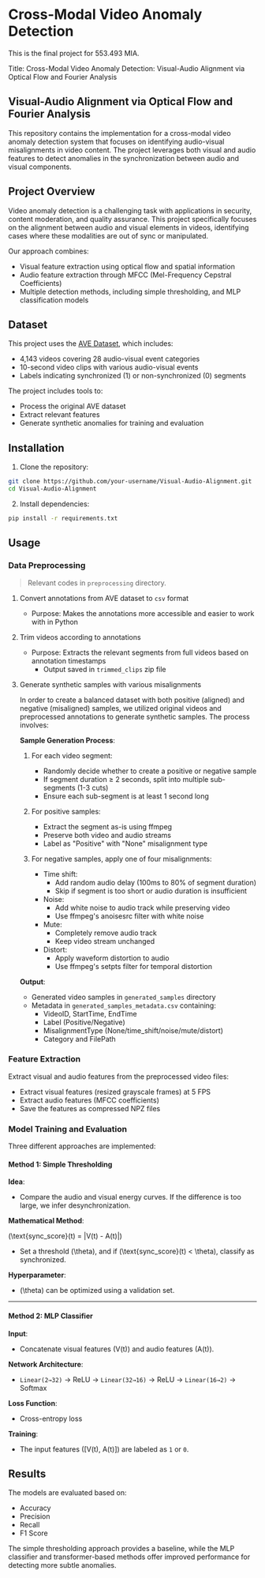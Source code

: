 # Cross-Modal Video Anomaly Detection

This is the final project for 553.493 MIA.

Title: Cross-Modal Video Anomaly Detection: Visual-Audio Alignment via Optical Flow and Fourier Analysis


## Visual-Audio Alignment via Optical Flow and Fourier Analysis

This repository contains the implementation for a cross-modal video anomaly detection system that focuses on identifying audio-visual misalignments in video content. The project leverages both visual and audio features to detect anomalies in the synchronization between audio and visual components.

## Project Overview

Video anomaly detection is a challenging task with applications in security, content moderation, and quality assurance. This project specifically focuses on the alignment between audio and visual elements in videos, identifying cases where these modalities are out of sync or manipulated.

Our approach combines:
- Visual feature extraction using optical flow and spatial information
- Audio feature extraction through MFCC (Mel-Frequency Cepstral Coefficients)
- Multiple detection methods, including simple thresholding, and MLP classification models

## Dataset

This project uses the [AVE Dataset](https://sites.google.com/view/audiovisualresearch), which includes:
- 4,143 videos covering 28 audio-visual event categories
- 10-second video clips with various audio-visual events
- Labels indicating synchronized (1) or non-synchronized (0) segments

The project includes tools to:
- Process the original AVE dataset
- Extract relevant features
- Generate synthetic anomalies for training and evaluation

## Installation

1. Clone the repository:
```bash
git clone https://github.com/your-username/Visual-Audio-Alignment.git
cd Visual-Audio-Alignment
```

2. Install dependencies:
```bash
pip install -r requirements.txt
```


## Usage

### Data Preprocessing
> Relevant codes in `preprocessing` directory.

1. Convert annotations from AVE dataset to `csv` format
   - Purpose: Makes the annotations more accessible and easier to work with in Python

2. Trim videos according to annotations
   - Purpose: Extracts the relevant segments from full videos based on annotation timestamps
     - Output saved in `trimmed_clips` zip file

3. Generate synthetic samples with various misalignments

    In order to create a balanced dataset with both positive (aligned) and negative (misaligned) samples, we utilized original videos and preprocessed annotations to generate synthetic samples. The process involves:

    **Sample Generation Process**:
    1. For each video segment:
       - Randomly decide whether to create a positive or negative sample
       - If segment duration ≥ 2 seconds, split into multiple sub-segments (1-3 cuts)
       - Ensure each sub-segment is at least 1 second long
    
    2. For positive samples:
       - Extract the segment as-is using ffmpeg
       - Preserve both video and audio streams
       - Label as "Positive" with "None" misalignment type
    
    3. For negative samples, apply one of four misalignments:
       - Time shift: 
         * Add random audio delay (100ms to 80% of segment duration)
         * Skip if segment is too short or audio duration is insufficient
       - Noise:
         * Add white noise to audio track while preserving video
         * Use ffmpeg's anoisesrc filter with white noise
       - Mute:
         * Completely remove audio track
         * Keep video stream unchanged
       - Distort:
         * Apply waveform distortion to audio
         * Use ffmpeg's setpts filter for temporal distortion
    
    **Output**:
    - Generated video samples in `generated_samples` directory
    - Metadata in `generated_samples_metadata.csv` containing:
      * VideoID, StartTime, EndTime
      * Label (Positive/Negative)
      * MisalignmentType (None/time_shift/noise/mute/distort)
      * Category and FilePath



### Feature Extraction

Extract visual and audio features from the preprocessed video files:
- Extract visual features (resized grayscale frames) at 5 FPS
- Extract audio features (MFCC coefficients) 
- Save the features as compressed NPZ files

### Model Training and Evaluation

Three different approaches are implemented:

#### Method 1: Simple Thresholding

**Idea**:
- Compare the audio and visual energy curves. If the difference is too large, we infer desynchronization.

**Mathematical Method**:

\(\text{sync\_score}(t) = |V(t) - A(t)|\)

- Set a threshold \(\theta\), and if \(\text{sync\_score}(t) < \theta\), classify as synchronized.
 
**Hyperparameter**:
- \(\theta\) can be optimized using a validation set.

---

#### Method 2: MLP Classifier

**Input**:
- Concatenate visual features \(V(t)\) and audio features \(A(t)\).

**Network Architecture**:
- `Linear(2→32)` → ReLU → `Linear(32→16)` → ReLU → `Linear(16→2)` → Softmax

**Loss Function**:
- Cross-entropy loss

**Training**:
- The input features \([V(t), A(t)]\) are labeled as `1` or `0`.


## Results

The models are evaluated based on:
- Accuracy
- Precision
- Recall
- F1 Score

The simple thresholding approach provides a baseline, while the MLP classifier and transformer-based methods offer improved performance for detecting more subtle anomalies.

